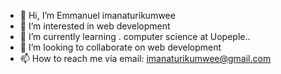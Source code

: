 - 👋 Hi, I’m Emmanuel imanaturikumwee
- 👀 I’m interested in web development
- 🌱 I’m currently learning . computer science at Uopeple..
- 💞️ I’m looking to collaborate on web development
- 📫 How to reach me via email: imanaturikumwee@gmail.com

<!---
imanaturikumwee/imanaturikumwee is a ✨ special ✨ repository because its `README.md` (this file) appears on your GitHub profile.
You can click the Preview link to take a look at your changes.
--->

